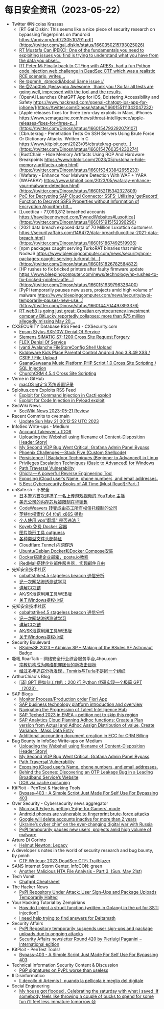# 每日安全资讯（2023-05-22）

- Twitter @Nicolas Krassas
  - [RT Gal Diskin: This seems like a nice piece of security research on bypassing fingerprints on #android https://arxiv.org/pdf/2305.10791.pdf](https://twitter.com/gal_diskin/status/1660350215793025026)
  - [RT Mustafa Can İPEKÇİ: One of the fundamentals you need to exploiting issues you find is trying to understand what you have from the data you obser...](https://twitter.com/mcipekci/status/1660346845904683010)
  - [RT Peter M: Finally back to CTFing with ARESx, had a fun Python code injection web challenge in DeadSec CTF which was a realistic RCE scenario, writeu...](https://twitter.com/pmnh_/status/1660272173221552133)
  - [Re @pmnh_ @moodiAbdoul Same issue :/](https://twitter.com/Dinosn/status/1660246940922028032)
  - [Re @Zap0tek @ecsypno Awesome , thank you ! So far all tests are going well, impressed with the tool and the results.](https://twitter.com/Dinosn/status/1660235697985400842)
  - [OpenAI Launches ChatGPT App for iOS, Bolstering Accessibility and Safety https://www.hackread.com/openai-chatgpt-ios-app-for-iphone/](https://twitter.com/Dinosn/status/1660155111342047232)
  - [Apple releases fixes for three zero-day exploits in Macs, iPhones https://www.scmagazine.com/news/threat-intelligence/apple-releases-fixes-for-three-z...](https://twitter.com/Dinosn/status/1660154793292079107)
  - [Cbrutekrag - Penetration Tests On SSH Servers Using Brute Force Or Dictionary Attacks. Written In C https://www.kitploit.com/2023/05/cbrutekrag-penetr...](https://twitter.com/Dinosn/status/1660154760354230274)
  - [RustChain - Hide Memory Artifacts Using ROP And Hardware Breakpoints https://www.kitploit.com/2023/05/rustchain-hide-memory-artifacts-using.html](https://twitter.com/Dinosn/status/1660153433842655233)
  - [Wafaray - Enhance Your Malware Detection With WAF + YARA (WAFARAY) https://www.kitploit.com/2023/05/wafaray-enhance-your-malware-detection.html](https://twitter.com/Dinosn/status/1660152115342327809)
  - [PoC for Decrypting SAP Cloud Connector SSFS: Utilizing 'getRecord' Function to Decrypt SSFS Properties without Information of Encryption Algorithm htt...](https://twitter.com/Dinosn/status/1660152002733539332)
  - [Luxottica - 77,093,812 breached accounts https://haveibeenpwned.com/PwnedWebsites#Luxottica](https://twitter.com/Dinosn/status/1660151915152396290)
  - [2021 data breach exposed data of 70 Million Luxottica customers https://securityaffairs.com/146472/data-breach/luxottica-2021-data-breach.html](https://twitter.com/Dinosn/status/1660151867492519936)
  - [npm packages caught serving TurkoRAT binaries that mimic NodeJS https://www.bleepingcomputer.com/news/security/npm-packages-caught-serving-turkorat-bi...](https://twitter.com/Dinosn/status/1660151826782584832)
  - [HP rushes to fix bricked printers after faulty firmware update https://www.bleepingcomputer.com/news/technology/hp-rushes-to-fix-bricked-printers-afte...](https://twitter.com/Dinosn/status/1660151639796326400)
  - [PyPI temporarily pauses new users, projects amid high volume of malware https://www.bleepingcomputer.com/news/security/pypi-temporarily-pauses-new-use...](https://twitter.com/Dinosn/status/1660144704497893376)
  - [RT web3 is going just great: Croatian cryptocurrency investment company BitLucky reportedly collapses; more than $75 million allegedly missing May 20,...](https://twitter.com/web3isgreat/status/1660081907592200196)
- CXSECURITY Database RSS Feed - CXSecurity.com
  - [Epson Stylus SX510W Denial Of Service](https://cxsecurity.com/issue/WLB-2023050053)
  - [Siemens SIMATIC S7-1200 Cross Site Request Forgery](https://cxsecurity.com/issue/WLB-2023050052)
  - [FLEX Denial Of Service](https://cxsecurity.com/issue/WLB-2023050051)
  - [Ivanti Avalanche FileStoreConfig Shell Upload](https://cxsecurity.com/issue/WLB-2023050050)
  - [Kiddoware Kids Place Parental Control Android App 3.8.49 XSS / CSRF / File Upload](https://cxsecurity.com/issue/WLB-2023050049)
  - [GaanaGawaana Music Platform PHP Script 1.0 Cross Site Scripting / SQL Injection](https://cxsecurity.com/issue/WLB-2023050048)
  - [ChurchCRM 4.5.4 Cross Site Scripting](https://cxsecurity.com/issue/WLB-2023050047)
- Verne in GitHub
  - [macOS 自定义系统设置记录](https://einverne.github.io/post/2023/05/macbook-system-settings.html)
- Sploitus.com Exploits RSS Feed
  - [Exploit for Command Injection in Cacti exploit](https://sploitus.com/exploit?id=0A7394BC-AA52-568C-880B-62389379D0E5&utm_source=rss&utm_medium=rss)
  - [Exploit for Code Injection in Pyload exploit](https://sploitus.com/exploit?id=0C8CB90D-B7E8-5891-ACA5-330599B3CCC8&utm_source=rss&utm_medium=rss)
- SecWiki News
  - [SecWiki News 2023-05-21 Review](http://www.sec-wiki.com/?2023-05-21)
- Recent Commits to cve:main
  - [Update Sun May 21 00:12:52 UTC 2023](https://github.com/trickest/cve/commit/4122102f6ea48c1875c28542e6b5a983f96df6c6)
- InfoSec Write-ups - Medium
  - [Account Takeover + IDOR](https://infosecwriteups.com/account-takeover-idor-e2f61a698785?source=rss----7b722bfd1b8d---4)
  - [Uploading the Webshell using filename of Content-Disposition Header Story!](https://infosecwriteups.com/uploading-the-webshell-using-filename-of-content-disposition-header-story-59ba87752311?source=rss----7b722bfd1b8d---4)
  - [My Second VDP Bug Went Critical: Grafana Admin Panel Bypass](https://infosecwriteups.com/my-second-vdp-bug-went-critical-grafana-admin-panel-bypass-a09e4faf1c82?source=rss----7b722bfd1b8d---4)
  - [Phoenix Challenges — Stack Five (Custom Shellcode)](https://infosecwriteups.com/phoenix-challenges-stack-five-custom-shellcode-87a1ff5c1f6c?source=rss----7b722bfd1b8d---4)
  - [Persistence || Backdoor Techniques (Beginner to Advanced) in Linux](https://infosecwriteups.com/persistence-backdoor-techniques-beginner-to-advanced-in-linux-dd7e109ceeb9?source=rss----7b722bfd1b8d---4)
  - [Privileges Escalation Techniques (Basic to Advanced) for Windows](https://infosecwriteups.com/privileges-escalation-techniques-basic-to-advanced-for-windows-245f5e0e733b?source=rss----7b722bfd1b8d---4)
  - [Path Traversal Vulnerability](https://infosecwriteups.com/path-traversal-vulnerability-28d6de8fb5d7?source=rss----7b722bfd1b8d---4)
  - [Ghidra — A powerful Reverse Engineering Tool](https://infosecwriteups.com/ghidra-a-powerful-reverse-engineering-tool-f8ea52a2bfd3?source=rss----7b722bfd1b8d---4)
  - [Exposing iCloud user’s Name, phone numbers, and email addresses.](https://infosecwriteups.com/exposing-icloud-users-name-phone-numbers-and-email-addresses-d1f4a3786092?source=rss----7b722bfd1b8d---4)
  - [5 Best Cybersecurity Books of All Time (Must Read!)-Part-1](https://infosecwriteups.com/5-best-cybersecurity-books-of-all-time-must-read-part-1-aaaff7730c63?source=rss----7b722bfd1b8d---4)
- unSafe.sh - 不安全
  - [日本警方首次逮捕了一名上传游戏视频的 YouTube 主播](https://buaq.net/go-165090.html)
  - [美光公司的内存芯片被限制在华销售](https://buaq.net/go-165091.html)
  - [CodeWeavers 转变成由员工所有权信托控制的公司](https://buaq.net/go-165092.html)
  - [英特尔探索仅 64 位的 x86S 架构](https://buaq.net/go-164989.html)
  - [个人使用 vpn&quot;翻墙&quot; 是否违法？](https://buaq.net/go-164982.html)
  - [Koyeb 免费 Docker 容器](https://buaq.net/go-164983.html)
  - [图片隐形工具 outguess](https://buaq.net/go-164984.html)
  - [各种类型文件头部特征](https://buaq.net/go-164985.html)
  - [Cloudflare Tunnel 内网穿透](https://buaq.net/go-164986.html)
  - [Ubuntu/Debian Docker和Docker Compose安装](https://buaq.net/go-164987.html)
  - [Docker搭建企业邮箱，poste.io教程](https://buaq.net/go-164988.html)
  - [iRedMail搭建企业邮件服务器，实现邮件自由](https://buaq.net/go-165016.html)
- 先知安全技术社区
  - [cobaltstrike4.5 stageless beacon 通信分析](https://xz.aliyun.com/t/12546)
  - [记一次网站渗透测试学习](https://xz.aliyun.com/t/12545)
  - [详解CC2链](https://xz.aliyun.com/t/12544)
  - [AK/SK泄露利用工具WEB版](https://xz.aliyun.com/t/12543)
  - [关于Windows提权小结](https://xz.aliyun.com/t/12542)
- 先知安全技术社区
  - [cobaltstrike4.5 stageless beacon 通信分析](https://xz.aliyun.com/t/12546)
  - [记一次网站渗透测试学习](https://xz.aliyun.com/t/12545)
  - [详解CC2链](https://xz.aliyun.com/t/12544)
  - [AK/SK泄露利用工具WEB版](https://xz.aliyun.com/t/12543)
  - [关于Windows提权小结](https://xz.aliyun.com/t/12542)
- Security Boulevard
  - [BSidesSF 2023 – Abhinav SP – Making of the BSides SF Astronaut Badge](https://securityboulevard.com/2023/05/bsidessf-2023-abhinav-sp-making-of-the-bsides-sf-astronaut-badge/)
- 嘶吼 RoarTalk – 网络安全行业综合服务平台,4hou.com
  - [宗教机构成为网络犯罪团伙的新攻击目标](https://www.4hou.com/posts/L17W)
  - [经过多年追踪分析发现，Tomiris与Turla不是同一个组织](https://www.4hou.com/posts/kjZY)
- ArthurChiao's Blog
  - [[译] GPT 是如何工作的：200 行 Python 代码实现一个极简 GPT（2023）](https://arthurchiao.github.io/blog/gpt-as-a-finite-state-markov-chain-zh/)
- SAP Blogs
  - [Monitor Process/Production order Fiori App](https://blogs.sap.com/2023/05/21/monitor-process-production-order-fiori-app/)
  - [SAP business technology platform introduction and overview](https://blogs.sap.com/2023/05/21/sap-business-technology-platform-introduction-and-overview/)
  - [Navigating the Progression of Talent Intelligence Hub](https://blogs.sap.com/2023/05/21/navigating-the-progression-of-talent-intelligence-hub/)
  - [SAP Teched 2023 in EMEA – petition not to skip this region](https://blogs.sap.com/2023/05/21/sap-teched-2023-in-emea-petition-not-to-skip-this-region/)
  - [SAP Analytics Cloud Planning Adhoc functions: Create a Plan version from Actual  and Adhoc Assign Distribution of value, Create Variance , Mass Data Entry](https://blogs.sap.com/2023/05/21/sap-analytics-cloud-planning-adhoc-functions-create-a-plan-version-from-actual-and-adhoc-assign-distribution-of-value-create-variance-mass-data-entry/)
  - [Additional accounting document creation in ECC for CRM Billing](https://blogs.sap.com/2023/05/21/additional-accounting-document-creation-in-ecc-for-crm-billing/)
- Bug Bounty in InfoSec Write-ups on Medium
  - [Uploading the Webshell using filename of Content-Disposition Header Story!](https://infosecwriteups.com/uploading-the-webshell-using-filename-of-content-disposition-header-story-59ba87752311?source=rss----7b722bfd1b8d--bug_bounty)
  - [My Second VDP Bug Went Critical: Grafana Admin Panel Bypass](https://infosecwriteups.com/my-second-vdp-bug-went-critical-grafana-admin-panel-bypass-a09e4faf1c82?source=rss----7b722bfd1b8d--bug_bounty)
  - [Path Traversal Vulnerability](https://infosecwriteups.com/path-traversal-vulnerability-28d6de8fb5d7?source=rss----7b722bfd1b8d--bug_bounty)
  - [Exposing iCloud user’s Name, phone numbers, and email addresses.](https://infosecwriteups.com/exposing-icloud-users-name-phone-numbers-and-email-addresses-d1f4a3786092?source=rss----7b722bfd1b8d--bug_bounty)
  - [Behind the Scenes: Discovering an OTP Leakage Bug in a Leading Broadband Service’s Website](https://infosecwriteups.com/behind-the-scenes-discovering-an-otp-leakage-bug-in-a-leading-broadband-services-website-480e0440394e?source=rss----7b722bfd1b8d--bug_bounty)
  - [DOS via cache poisoning](https://infosecwriteups.com/dos-via-cache-poisoning-38f3a87f997c?source=rss----7b722bfd1b8d--bug_bounty)
- KitPloit - PenTest & Hacking Tools
  - [Bypass-403 - A Simple Script Just Made For Self Use For Bypassing 403](https://www.kitploit.com/2023/05/bypass-403-simple-script-just-made-for.html)
- Over Security - Cybersecurity news aggregator
  - [Microsoft Edge is getting 'Edge for Gamers' mode](https://www.bleepingcomputer.com/news/microsoft/microsoft-edge-is-getting-edge-for-gamers-mode/)
  - [Android phones are vulnerable to fingerprint brute-force attacks](https://www.bleepingcomputer.com/news/security/android-phones-are-vulnerable-to-fingerprint-brute-force-attacks/)
  - [Google will delete accounts inactive for more than 2 years](https://www.bleepingcomputer.com/news/security/google-will-delete-accounts-inactive-for-more-than-2-years/)
  - [Ukraine’s cyber chief on the ever-changing digital war with Russia](https://therecord.media/ukraine-ssscip-yurii-shchyhol-interview)
  - [PyPI temporarily pauses new users, projects amid high volume of malware](https://www.bleepingcomputer.com/news/security/pypi-temporarily-pauses-new-users-projects-amid-high-volume-of-malware/)
- Arturo Di Corinto
  - [Helmut Newton: Legacy](https://dicorinto.it/articoli/helmut-newton-legacy/)
- A developer's notes in the world of security research and bug bounty, by pmnh
  - [CTF Writeup: 2023 DeadSec CTF: Trailblazer](https://www.pmnh.site/post/ctf-deadsec-2023-trailblazer/)
- SANS Internet Storm Center, InfoCON: green
  - [Another Malicious HTA File Analysis - Part 3, (Sun, May 21st)](https://isc.sans.edu/diary/rss/29678)
- Tech Vomit
  - [Chatgpt Cheatsheet](https://techvomit.net/chatgpt-cheatsheet/)
- The Hacker News
  - [PyPI Repository Under Attack: User Sign-Ups and Package Uploads Temporarily Halted](https://thehackernews.com/2023/05/pypi-repository-under-attack-user-sign.html)
- Your Hacking Tutorial by Zempirians
  - [How do I inject a struct function (written in Golang) in the url for SSTI injection?](https://www.reddit.com/r/HowToHack/comments/13nm4yk/how_do_i_inject_a_struct_function_written_in/)
  - [I need help trying to find answers for Deltamath](https://www.reddit.com/r/HowToHack/comments/13nxpy6/i_need_help_trying_to_find_answers_for_deltamath/)
- Security Affairs
  - [PyPI Repository temporarily suspends user sign-ups and package uploads due to ongoing attacks](https://securityaffairs.com/146488/cyber-crime/pypi-repository-suspends-sign-ups-package-uploads.html)
  - [Security Affairs newsletter Round 420 by Pierluigi Paganini – International edition](https://securityaffairs.com/146483/breaking-news/security-affairs-newsletter-round-420.html)
- KitPloit - PenTest Tools!
  - [Bypass-403 - A Simple Script Just Made For Self Use For Bypassing 403](https://www.kitploit.com/2023/05/bypass-403-simple-script-just-made-for.html)
- Technical Information Security Content & Discussion
  - [PGP signatures on PyPI: worse than useless](https://www.reddit.com/r/netsec/comments/13nyfcl/pgp_signatures_on_pypi_worse_than_useless/)
- Il Disinformatico
  - [Il decollo di Artemis I: quando la pellicola è meglio del digitale](http://attivissimo.blogspot.com/2023/05/il-decollo-di-artemis-i-quando-la.html)
- Social Engineering
  - [My house got flooded . Celebrating the saturday with what i saved. If somebody feels like throwing a couple of bucks to spend for some fun i'll feel less immature tomorrow 😆](https://www.reddit.com/r/SocialEngineering/comments/13nd6j4/my_house_got_flooded_celebrating_the_saturday/)
